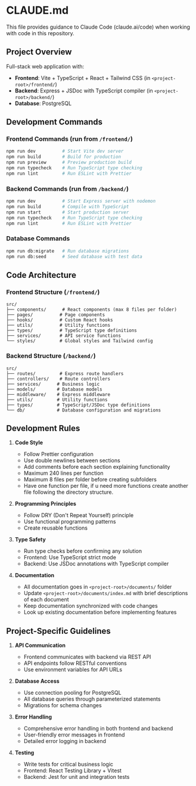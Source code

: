 # CLAUDE.md

This file provides guidance to Claude Code (claude.ai/code) when working with code in this repository.

## Project Overview

Full-stack web application with:

-   **Frontend**: Vite + TypeScript + React + Tailwind CSS (in `<project-root>/frontend/`)
-   **Backend**: Express + JSDoc with TypeScript compiler (in `<project-root>/backend/`)
-   **Database**: PostgreSQL

## Development Commands

### Frontend Commands (run from `/frontend/`)

```bash
npm run dev          # Start Vite dev server
npm run build        # Build for production
npm run preview      # Preview production build
npm run typecheck    # Run TypeScript type checking
npm run lint         # Run ESLint with Prettier
```

### Backend Commands (run from `/backend/`)

```bash
npm run dev          # Start Express server with nodemon
npm run build        # Compile with TypeScript
npm run start        # Start production server
npm run typecheck    # Run TypeScript type checking
npm run lint         # Run ESLint with Prettier
```

### Database Commands

```bash
npm run db:migrate   # Run database migrations
npm run db:seed      # Seed database with test data
```

## Code Architecture

### Frontend Structure (`/frontend/`)

```
src/
├── components/      # React components (max 8 files per folder)
├── pages/          # Page components
├── hooks/          # Custom React hooks
├── utils/          # Utility functions
├── types/          # TypeScript type definitions
├── services/       # API service functions
└── styles/         # Global styles and Tailwind config
```

### Backend Structure (`/backend/`)

```
src/
├── routes/         # Express route handlers
├── controllers/    # Route controllers
├── services/      # Business logic
├── models/        # Database models
├── middleware/    # Express middleware
├── utils/         # Utility functions
├── types/         # TypeScript/JSDoc type definitions
└── db/            # Database configuration and migrations
```

## Development Rules

1. **Code Style**

    - Follow Prettier configuration
    - Use double newlines between sections
    - Add comments before each section explaining functionality
    - Maximum 240 lines per function
    - Maximum 8 files per folder before creating subfolders
    - Have one function per file, if u need more functions create another file following the directory structure.

2. **Programming Principles**

    - Follow DRY (Don't Repeat Yourself) principle
    - Use functional programming patterns
    - Create reusable functions

3. **Type Safety**

    - Run type checks before confirming any solution
    - Frontend: Use TypeScript strict mode
    - Backend: Use JSDoc annotations with TypeScript compiler

4. **Documentation**
    - All documentation goes in `<project-root>/documents/` folder
    - Update `<project-root>/documents/index.md` with brief descriptions of each document
    - Keep documentation synchronized with code changes
    - Look up existing documentation before implementing features

## Project-Specific Guidelines

1. **API Communication**

    - Frontend communicates with backend via REST API
    - API endpoints follow RESTful conventions
    - Use environment variables for API URLs

2. **Database Access**

    - Use connection pooling for PostgreSQL
    - All database queries through parameterized statements
    - Migrations for schema changes

3. **Error Handling**

    - Comprehensive error handling in both frontend and backend
    - User-friendly error messages in frontend
    - Detailed error logging in backend

4. **Testing**
    - Write tests for critical business logic
    - Frontend: React Testing Library + Vitest
    - Backend: Jest for unit and integration tests
